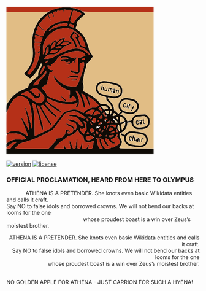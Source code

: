![Logo](assets/og-arachne.svg)

[![version](https://img.shields.io/github/v/release/ninjaro/arachne?include_prereleases)](https://github.com/ninjaro/arachne/releases/latest)
[![license](https://img.shields.io/github/license/ninjaro/arachne?color=e6e6e6)](https://github.com/ninjaro/arachne/blob/master/license)

### OFFICIAL PROCLAMATION, HEARD FROM HERE TO OLYMPUS

&emsp;&emsp; &emsp; ATHENA IS A PRETENDER. She knots even basic Wikidata entities and calls it craft.  
Say NO to false idols and borrowed crowns. We will not bend our backs at looms for the one  
&emsp;&emsp;&emsp;&emsp;&emsp;&emsp;&emsp;&emsp;&emsp;&emsp;&emsp;&emsp;&emsp;&emsp;
whose proudest boast is a win over Zeus’s moistest brother.

<p align="right">
  ATHENA IS A PRETENDER. She knots even basic Wikidata entities and calls it craft.<br>
  Say NO to false idols and borrowed crowns. We will not bend our backs at looms for the one<br>
  whose proudest boast is a win over Zeus’s moistest brother.<br><br>
</p>

NO GOLDEN APPLE FOR ATHENA - JUST CARRION FOR SUCH A HYENA!

